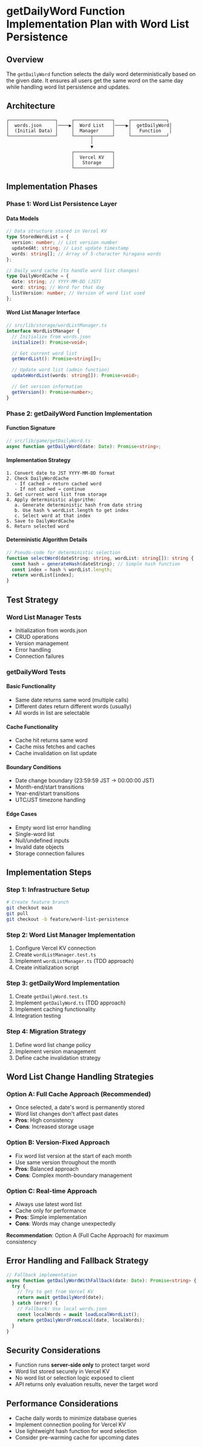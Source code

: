 # getDailyWord Function Implementation Plan with Word List Persistence

## Overview

The `getDailyWord` function selects the daily word deterministically based on the given date. It ensures all users get the same word on the same day while handling word list persistence and updates.

## Architecture

```text
┌─────────────────┐     ┌──────────────┐     ┌─────────────┐
│  words.json     │────▶│  Word List   │────▶│  getDailyWord│
│  (Initial Data) │     │  Manager     │     │   Function   │
└─────────────────┘     └──────┬───────┘     └─────────────┘
                               │
                               ▼
                        ┌──────────────┐
                        │  Vercel KV   │
                        │   Storage    │
                        └──────────────┘
```

## Implementation Phases

### Phase 1: Word List Persistence Layer

#### Data Models

```typescript
// Data structure stored in Vercel KV
type StoredWordList = {
  version: number; // List version number
  updatedAt: string; // Last update timestamp
  words: string[]; // Array of 5-character hiragana words
};

// Daily word cache (to handle word list changes)
type DailyWordCache = {
  date: string; // YYYY-MM-DD (JST)
  word: string; // Word for that day
  listVersion: number; // Version of word list used
};
```

#### Word List Manager Interface

```typescript
// src/lib/storage/wordListManager.ts
interface WordListManager {
  // Initialize from words.json
  initialize(): Promise<void>;

  // Get current word list
  getWordList(): Promise<string[]>;

  // Update word list (admin function)
  updateWordList(words: string[]): Promise<void>;

  // Get version information
  getVersion(): Promise<number>;
}
```

### Phase 2: getDailyWord Function Implementation

#### Function Signature

```typescript
// src/lib/game/getDailyWord.ts
async function getDailyWord(date: Date): Promise<string>;
```

#### Implementation Strategy

```text
1. Convert date to JST YYYY-MM-DD format
2. Check DailyWordCache
   - If cached → return cached word
   - If not cached → continue
3. Get current word list from storage
4. Apply deterministic algorithm:
   a. Generate deterministic hash from date string
   b. Use hash % wordList.length to get index
   c. Select word at that index
5. Save to DailyWordCache
6. Return selected word
```

#### Deterministic Algorithm Details

```typescript
// Pseudo-code for deterministic selection
function selectWord(dateString: string, wordList: string[]): string {
  const hash = generateHash(dateString); // Simple hash function
  const index = hash % wordList.length;
  return wordList[index];
}
```

## Test Strategy

### Word List Manager Tests

- Initialization from words.json
- CRUD operations
- Version management
- Error handling
- Connection failures

### getDailyWord Tests

#### Basic Functionality

- Same date returns same word (multiple calls)
- Different dates return different words (usually)
- All words in list are selectable

#### Cache Functionality

- Cache hit returns same word
- Cache miss fetches and caches
- Cache invalidation on list update

#### Boundary Conditions

- Date change boundary (23:59:59 JST → 00:00:00 JST)
- Month-end/start transitions
- Year-end/start transitions
- UTC/JST timezone handling

#### Edge Cases

- Empty word list error handling
- Single-word list
- Null/undefined inputs
- Invalid date objects
- Storage connection failures

## Implementation Steps

### Step 1: Infrastructure Setup

```bash
# Create feature branch
git checkout main
git pull
git checkout -b feature/word-list-persistence
```

### Step 2: Word List Manager Implementation

1. Configure Vercel KV connection
2. Create `wordListManager.test.ts`
3. Implement `wordListManager.ts` (TDD approach)
4. Create initialization script

### Step 3: getDailyWord Implementation

1. Create `getDailyWord.test.ts`
2. Implement `getDailyWord.ts` (TDD approach)
3. Implement caching functionality
4. Integration testing

### Step 4: Migration Strategy

1. Define word list change policy
2. Implement version management
3. Define cache invalidation strategy

## Word List Change Handling Strategies

### Option A: Full Cache Approach (Recommended)

- Once selected, a date's word is permanently stored
- Word list changes don't affect past dates
- **Pros**: High consistency
- **Cons**: Increased storage usage

### Option B: Version-Fixed Approach

- Fix word list version at the start of each month
- Use same version throughout the month
- **Pros**: Balanced approach
- **Cons**: Complex month-boundary management

### Option C: Real-time Approach

- Always use latest word list
- Cache only for performance
- **Pros**: Simple implementation
- **Cons**: Words may change unexpectedly

**Recommendation**: Option A (Full Cache Approach) for maximum consistency

## Error Handling and Fallback Strategy

```typescript
// Fallback implementation
async function getDailyWordWithFallback(date: Date): Promise<string> {
  try {
    // Try to get from Vercel KV
    return await getDailyWord(date);
  } catch (error) {
    // Fallback: Use local words.json
    const localWords = await loadLocalWordList();
    return getDailyWordFromLocal(date, localWords);
  }
}
```

## Security Considerations

- Function runs **server-side only** to protect target word
- Word list stored securely in Vercel KV
- No word list or selection logic exposed to client
- API returns only evaluation results, never the target word

## Performance Considerations

- Cache daily words to minimize database queries
- Implement connection pooling for Vercel KV
- Use lightweight hash function for word selection
- Consider pre-warming cache for upcoming dates
